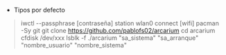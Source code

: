 - Tipos por defecto
> iwctl --passphrase [contraseña] station wlan0 connect [wifi]
> pacman -Sy git
> git clone https://github.com/pablofs02/arcarium
> cd arcarium
> cfdisk /dev/xxx
> lsblk -f
> ./arcarium "sa_sistema" "sa_arranque" "nombre_usuario" "nombre_sistema"
